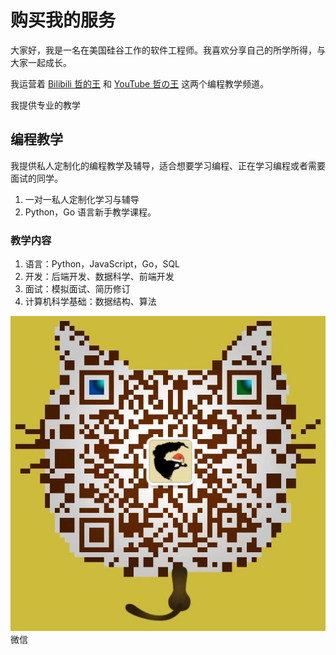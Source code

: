 # 购买我的服务
大家好，我是一名在美国硅谷工作的软件工程师。我喜欢分享自己的所学所得，与大家一起成长。

我运营着 [Bilibili 哲的王](http://space.bilibili.com/16696495?) 和 [YouTube 哲の王](https://www.youtube.com/channel/UCHPHGYUfAfRIvf1RT9sADLg) 这两个编程教学频道。

我提供专业的教学
## 编程教学
我提供私人定制化的编程教学及辅导，适合想要学习编程、正在学习编程或者需要面试的同学。
1. 一对一私人定制化学习与辅导
2. Python，Go 语言新手教学课程。

### 教学内容
1. 语言：Python，JavaScript，Go，SQL
2. 开发：后端开发、数据科学、前端开发
3. 面试：模拟面试、简历修订
4. 计算机科学基础：数据结构、算法

![GitHub Logo](webwxgetmsgimg.jpg)  
微信  
